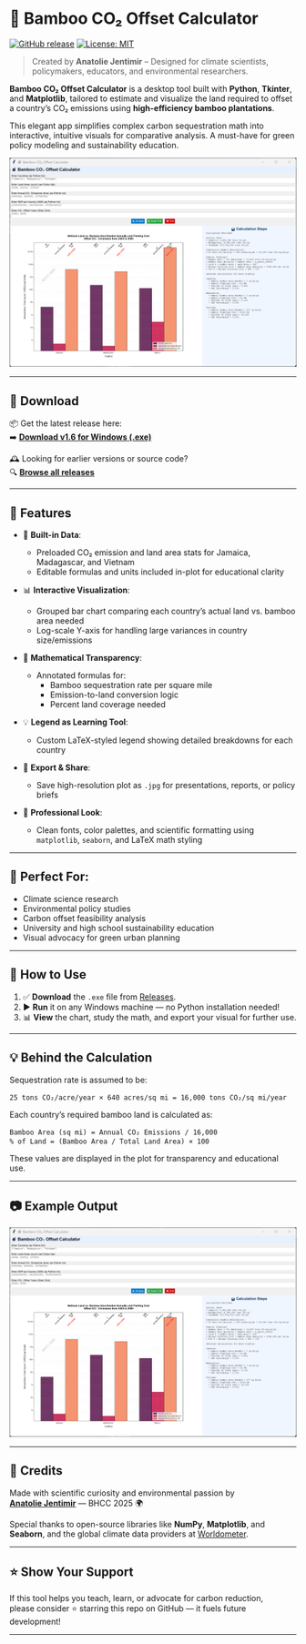# 🎍 Bamboo CO₂ Offset Calculator

[![GitHub release](https://img.shields.io/github/v/release/jentimanatol/BambooCO2OffsetCalculator)](https://github.com/jentimanatol/BambooCO2OffsetCalculator/releases)
[![License: MIT](https://img.shields.io/badge/License-MIT-blue.svg)](LICENSE)

> Created by **Anatolie Jentimir** – Designed for climate scientists, policymakers, educators, and environmental researchers.

**Bamboo CO₂ Offset Calculator** is a desktop tool built with **Python**, **Tkinter**, and **Matplotlib**, tailored to estimate and visualize the land required to offset a country’s CO₂ emissions using **high-efficiency bamboo plantations**.

This elegant app simplifies complex carbon sequestration math into interactive, intuitive visuals for comparative analysis. A must-have for green policy modeling and sustainability education.

![Screenshot](screenshots/Screenshot.png)

---

## 🔽 Download

📦 Get the latest release here:  
➡️ **[Download v1.6 for Windows (.exe)](https://github.com/jentimanatol/BambooCO2OffsetCalculator/releases/download/v1.6/BambooCO2OffsetCalculator.exe)**

🕰️ Looking for earlier versions or source code?  
🔍 **[Browse all releases](https://github.com/jentimanatol/BambooCO2OffsetCalculator/releases)**

---

## 🌱 Features

- 📍 **Built-in Data**:
  - Preloaded CO₂ emission and land area stats for Jamaica, Madagascar, and Vietnam
  - Editable formulas and units included in-plot for educational clarity

- 📊 **Interactive Visualization**:
  - Grouped bar chart comparing each country’s actual land vs. bamboo area needed
  - Log-scale Y-axis for handling large variances in country size/emissions

- 🧮 **Mathematical Transparency**:
  - Annotated formulas for:
    - Bamboo sequestration rate per square mile
    - Emission-to-land conversion logic
    - Percent land coverage needed

- 💡 **Legend as Learning Tool**:
  - Custom LaTeX-styled legend showing detailed breakdowns for each country

- 💾 **Export & Share**:
  - Save high-resolution plot as `.jpg` for presentations, reports, or policy briefs

- 🎨 **Professional Look**:
  - Clean fonts, color palettes, and scientific formatting using `matplotlib`, `seaborn`, and LaTeX math styling

---

## 🧪 Perfect For:

- Climate science research
- Environmental policy studies
- Carbon offset feasibility analysis
- University and high school sustainability education
- Visual advocacy for green urban planning

---

## 🚀 How to Use

1. ✅ **Download** the `.exe` file from [Releases](https://github.com/jentimanatol/BambooCO2OffsetCalculator/releases).
2. ▶️ **Run** it on any Windows machine — no Python installation needed!
3. 📊 **View** the chart, study the math, and export your visual for further use.

---

## 💡 Behind the Calculation

Sequestration rate is assumed to be:

```
25 tons CO₂/acre/year × 640 acres/sq mi = 16,000 tons CO₂/sq mi/year
```

Each country’s required bamboo land is calculated as:

```
Bamboo Area (sq mi) = Annual CO₂ Emissions / 16,000
% of Land = (Bamboo Area / Total Land Area) × 100
```

These values are displayed in the plot for transparency and educational use.

---

## 📷 Example Output

![App Screenshot](screenshots/Screenshot.png)

---

## 🙌 Credits

Made with scientific curiosity and environmental passion by  
**[Anatolie Jentimir](https://github.com/jentimanatol)** — BHCC 2025 🌍

Special thanks to open-source libraries like **NumPy**, **Matplotlib**, and **Seaborn**, and the global climate data providers at [Worldometer](https://www.worldometers.info/co2-emissions/).

---

## ⭐ Show Your Support

If this tool helps you teach, learn, or advocate for carbon reduction,  
please consider ⭐ starring this repo on GitHub — it fuels future development!

---